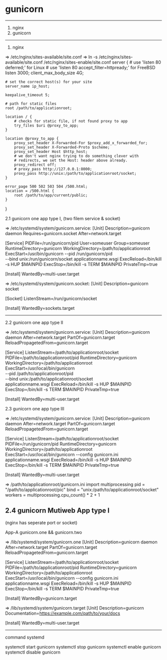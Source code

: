 gunicorn
===


---
1. nginx
2. gunicorn

---
1. nginx

=> /etc/nginx/sites-available/site.conf
=> ln -s /etc/nginx/sites-available/site.conf /etc/nginx/sites-enable/site.conf
server {
    # use 'listen 80 deferred;' for Linux
    # use 'listen 80 accept_filter=httpready;' for FreeBSD
    listen 3000;
    client_max_body_size 4G;

    # set the correct host(s) for your site
    server_name ip_host;

    keepalive_timeout 5;

    # path for static files
    root /path/to/applicationroot;

    location / {
        # checks for static file, if not found proxy to app
        try_files $uri @proxy_to_app;
    }

    location @proxy_to_app {
        proxy_set_header X-Forwarded-For $proxy_add_x_forwarded_for;
        proxy_set_header X-Forwarded-Proto $scheme;
        proxy_set_header Host $http_host;
        # we don't want nginx trying to do something clever with
        # redirects, we set the Host: header above already.
        proxy_redirect off;
        # proxy_pass http://127.0.0.1:8000;
        proxy_pass http://unix:/path/to/applicationroot/socket;
    }

    error_page 500 502 503 504 /500.html;
    location = /500.html {
        root /path/to/app/current/public;
    }
}

2.1 gunicorn one app type I, (two filem service & socket)

=> /etc/systemd/system/gunicorn.service:
[Unit]
Description=gunicorn daemon
Requires=gunicorn.socket
After=network.target

[Service]
PIDFile=/run/gunicorn/pid
User=someuser
Group=someuser
RuntimeDirectory=gunicorn
WorkingDirectory=/path/to/applicationroot
ExecStart=/usr/bin/gunicorn --pid /run/gunicorn/pid   \
          --bind unix:/run/gunicorn/socket applicationname.wsgi
ExecReload=/bin/kill -s HUP $MAINPID
ExecStop=/bin/kill -s TERM $MAINPID
PrivateTmp=true

[Install]
WantedBy=multi-user.target


=> /etc/systemd/system/gunicorn.socket:
[Unit]
Description=gunicorn socket

[Socket]
ListenStream=/run/gunicorn/socket

[Install]
WantedBy=sockets.target


-------

2.2 gunicorn one app type II

=> /etc/systemd/system/gunicorn.service:
[Unit]
Description=gunicorn daemon
After=network.target
PartOf=gunicorn.target
ReloadPropagetedFrom=gunicorn.target

[Service]
ListenStream=/path/to/applicationroot/socket
PIDFile=/path/to/applicationroot/pid
RuntimeDirectory=gunicorn
WorkingDirectory=/path/to/applicationroot
ExecStart=/usr/local/bin/gunicorn                     \
        --pid /path/to/applicationroot/pid            \
        --bind unix:/path/to/applicationroot/socket   \
        applicationname.wsgi
ExecReload=/bin/kill -s HUP $MAINPID
ExecStop=/bin/kill -s TERM $MAINPID
PrivateTmp=true

[Install]
WantedBy=multi-user.target

2.3 gunicorn one app type III

=> /etc/systemd/system/gunicorn.service:
[Unit]
Description=gunicorn daemon
After=network.target
PartOf=gunicorn.target
ReloadPropagetedFrom=gunicorn.target

[Service]
ListenStream=/path/to/applicationroot/socket
PIDFile=/run/gunicorn/pid
RuntimeDirectory=gunicorn
WorkingDirectory=/path/to/applicationroot
ExecStart=/usr/local/bin/gunicorn --config gunicorn.ini  applicationname.wsgi
ExecReload=/bin/kill -s HUP $MAINPID
ExecStop=/bin/kill -s TERM $MAINPID
PrivateTmp=true

[Install]
WantedBy=multi-user.target


=> /path/to/applicationroot/gunicorn.ini
import multiprocessing
pid = "/path/to/applicationroot/pic"
bind = "unix:/path/to/applicationroot/socket"
workers = multiprocessing.cpu_count() * 2 + 1



2.4 gunicorn Mutiweb App type I
---
(nginx has seperate port or socket)

App-A  gunicorn.one && gunicorn.two

=> /lib/systemd/system/gunicorn.one
[Unit]
Description=gunicorn daemon
After=network.target
PartOf=gunicorn.target
ReloadPropagetedFrom=gunicorn.target

[Service]
ListenStream=/path/to/applicationroot/socket
PIDFile=/path/to/applicationroot/pid
RuntimeDirectory=gunicorn
WorkingDirectory=/path/to/applicationroot
ExecStart=/usr/local/bin/gunicorn --config gunicorn.ini  applicationname.wsgi
ExecReload=/bin/kill -s HUP $MAINPID
ExecStop=/bin/kill -s TERM $MAINPID
PrivateTmp=true

[Install]
WantedBy=gunicorn.target

=> /lib/systemd/system/gunicorn.target
[Unit]
Description=gunicorn
Documentation=https://example.com/path/to/your/docs

[Install]
WantedBy=multi-user.target


----
command systemd

systemctl start gunicorn
systemctl stop gunicorn
systemctl enable gunicorn
systemctl disable gunicorn